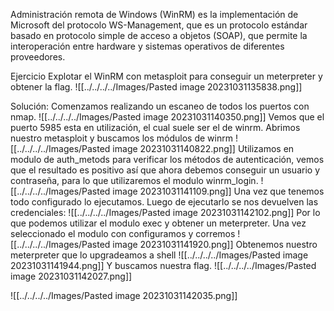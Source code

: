Administración remota de Windows (WinRM) es la implementación de Microsoft del protocolo WS-Management, que es un protocolo estándar basado en protocolo simple de acceso a objetos (SOAP), que permite la interoperación entre hardware y sistemas operativos de diferentes proveedores.

Ejercicio
Explotar el WinRM con metasploit para conseguir un meterpreter y obtener la flag.
![[../../../../Images/Pasted image 20231031135838.png]]


Solución:
Comenzamos realizando un escaneo de todos los puertos con nmap.
![[../../../../Images/Pasted image 20231031140350.png]]
Vemos que el puerto 5985 esta en utilización, el cual suele ser el de winrm.
Abrimos nuestro metasploit y buscamos los módulos de winrm
![[../../../../Images/Pasted image 20231031140822.png]]
Utilizamos en modulo de auth_metods para verificar los métodos de autenticación, vemos que el resultado es positivo así que ahora debemos conseguir un usuario y contraseña, para lo que utilizaremos el modulo winrm_login.
![[../../../../Images/Pasted image 20231031141109.png]]
Una vez que tenemos todo configurado lo ejecutamos.
Luego de ejecutarlo se nos devuelven las credenciales:
![[../../../../Images/Pasted image 20231031142102.png]]
Por lo que podemos utilizar el modulo exec y obtener un meterpreter.
Una vez seleccionado el modulo con configuramos y corremos
![[../../../../Images/Pasted image 20231031141920.png]]
Obtenemos nuestro meterpreter que lo upgradeamos a shell
![[../../../../Images/Pasted image 20231031141944.png]]
Y buscamos nuestra flag.
![[../../../../Images/Pasted image 20231031142027.png]]

![[../../../../Images/Pasted image 20231031142035.png]]


